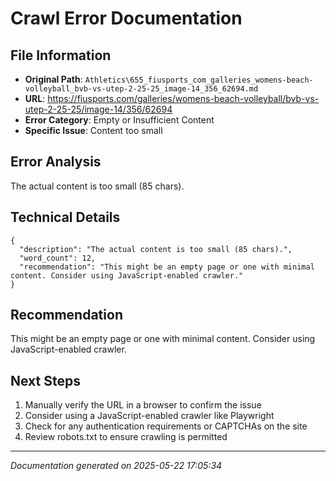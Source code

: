 # Crawl Error Documentation

## File Information
- **Original Path**: `Athletics\655_fiusports_com_galleries_womens-beach-volleyball_bvb-vs-utep-2-25-25_image-14_356_62694.md`
- **URL**: https://fiusports.com/galleries/womens-beach-volleyball/bvb-vs-utep-2-25-25/image-14/356/62694
- **Error Category**: Empty or Insufficient Content
- **Specific Issue**: Content too small

## Error Analysis
The actual content is too small (85 chars).

## Technical Details
```
{
  "description": "The actual content is too small (85 chars).",
  "word_count": 12,
  "recommendation": "This might be an empty page or one with minimal content. Consider using JavaScript-enabled crawler."
}
```

## Recommendation
This might be an empty page or one with minimal content. Consider using JavaScript-enabled crawler.

## Next Steps
1. Manually verify the URL in a browser to confirm the issue
2. Consider using a JavaScript-enabled crawler like Playwright
3. Check for any authentication requirements or CAPTCHAs on the site
4. Review robots.txt to ensure crawling is permitted

---
*Documentation generated on 2025-05-22 17:05:34*
